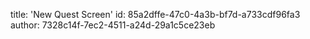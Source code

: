 title: 'New Quest Screen'
id: 85a2dffe-47c0-4a3b-bf7d-a733cdf96fa3
author: 7328c14f-7ec2-4511-a24d-29a1c5ce23eb
